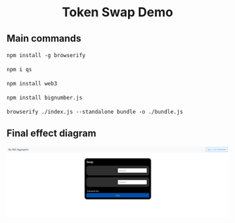 <h1 align="center">
Token Swap Demo
</h1>


## Main commands

```
npm install -g browserify

npm i qs

npm install web3

npm install bignumber.js

browserify ./index.js --standalone bundle -o ./bundle.js
```
## Final effect diagram
![web3 in action screenshot](https://github.com/Michael20150527/Web3InAction-TokenSwapDemo/blob/main/token_swap_effect.png "Token swap demo")
